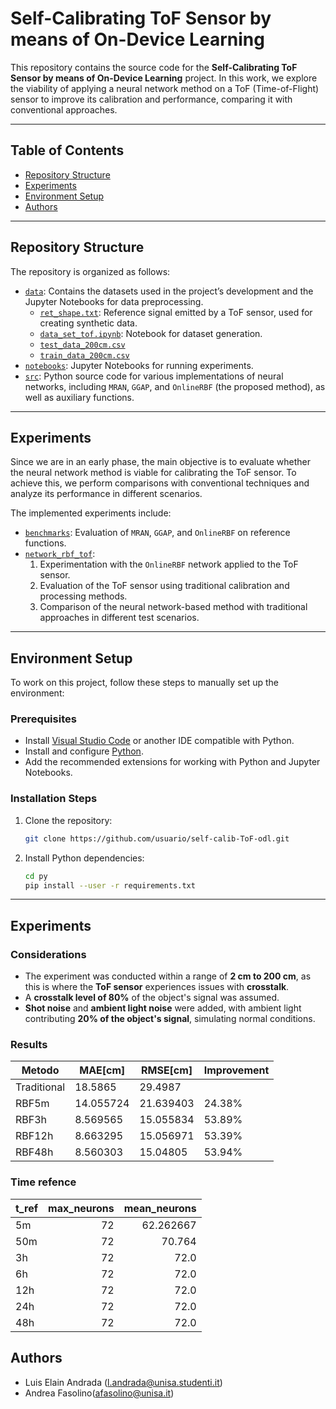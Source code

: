 # **Self-Calibrating ToF Sensor by means of On-Device Learning**

This repository contains the source code for the **Self-Calibrating ToF Sensor by means of On-Device Learning** project. In this work, we explore the viability of applying a neural network method on a ToF (Time-of-Flight) sensor to improve its calibration and performance, comparing it with conventional approaches.

---

## **Table of Contents**

- [Repository Structure](#repository-structure)
- [Experiments](#experiments)
- [Environment Setup](#environment-setup)
- [Authors](#authors)

---

## **Repository Structure**

The repository is organized as follows:

- [`data`](data/): Contains the datasets used in the project’s development and the Jupyter Notebooks for data preprocessing.  
    - [`ret_shape.txt`](data/ret_shape.txt/): Reference signal emitted by a ToF sensor, used for creating synthetic data.  
    - [`data_set_tof.ipynb`](data/data_set_tof.ipynb): Notebook for dataset generation.  
    - [`test_data_200cm.csv`](data/test_data_200cm.csv)  
    - [`train_data_200cm.csv`](data/train_data_200cm.csv)
- [`notebooks`](notebooks/): Jupyter Notebooks for running experiments.  
- [`src`](src/): Python source code for various implementations of neural networks, including `MRAN`, `GGAP`, and `OnlineRBF` (the proposed method), as well as auxiliary functions.

---

## **Experiments**

Since we are in an early phase, the main objective is to evaluate whether the neural network method is viable for calibrating the ToF sensor. To achieve this, we perform comparisons with conventional techniques and analyze its performance in different scenarios.

The implemented experiments include:

- [`benchmarks`](notebooks/benchmarks.ipynb): Evaluation of `MRAN`, `GGAP`, and `OnlineRBF` on reference functions.  
- [`network_rbf_tof`](notebooks/network_rbf_tof.ipynb):
   1. Experimentation with the `OnlineRBF` network applied to the ToF sensor.  
   2. Evaluation of the ToF sensor using traditional calibration and processing methods.  
   3. Comparison of the neural network-based method with traditional approaches in different test scenarios.

---

## **Environment Setup**

To work on this project, follow these steps to manually set up the environment:

### **Prerequisites**

- Install [Visual Studio Code](https://code.visualstudio.com/) or another IDE compatible with Python.  
- Install and configure [Python](https://www.python.org/downloads/).  
- Add the recommended extensions for working with Python and Jupyter Notebooks.

### **Installation Steps**

1. Clone the repository:

   ```bash
   git clone https://github.com/usuario/self-calib-ToF-odl.git
   ```

2. Install Python dependencies:

   ```bash
   cd py
   pip install --user -r requirements.txt
   ```

---



## Experiments

### Considerations

- The experiment was conducted within a range of **2 cm to 200 cm**, as this is where the **ToF sensor** experiences issues with **crosstalk**.
- A **crosstalk level of 80%** of the object's signal was assumed.
- **Shot noise** and **ambient light noise** were added, with ambient light contributing **20% of the object's signal**, simulating normal conditions.


### Results
|Metodo|MAE[cm]|RMSE[cm]|Improvement|
|----|---|---|---|
|Traditional|18.5865|29.4987||
|RBF5m|14.055724|21.639403|24.38%|
|RBF3h|8.569565|15.055834|53.89%|
|RBF12h|8.663295|15.056971|53.39%|
|RBF48h|8.560303|15.04805|53.94%|

### Time refence

| t_ref | max_neurons | mean_neurons |
|-------|------------:|-------------:|
| 5m    |          72 |      62.262667 |
| 50m   |          72 |      70.764  |
| 3h    |          72 |      72.0    |
| 6h    |          72 |      72.0    |
| 12h   |          72 |      72.0    |
| 24h   |          72 |      72.0    |
| 48h   |          72 |      72.0    |


## **Authors**

- Luis Elain Andrada ([l.andrada@unisa.studenti.it](mailto:l.andrada@unisa.studenti.it))
- Andrea Fasolino([afasolino@unisa.it](mailto:afasolino@unisa.it))
